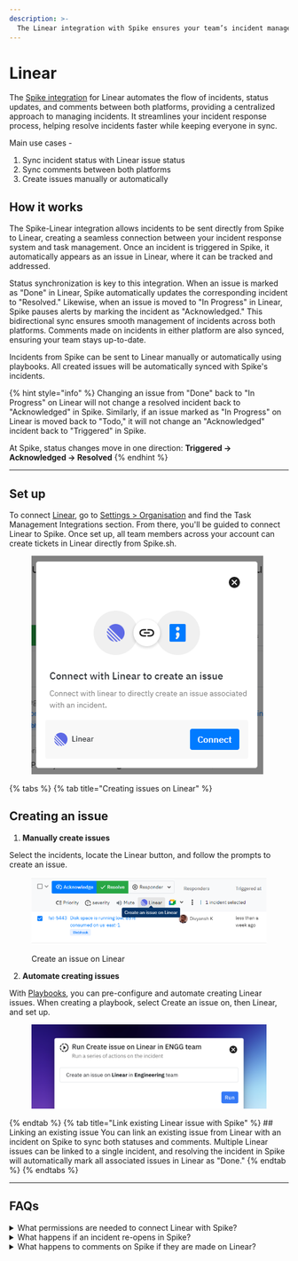 ```yaml
---
description: >-
  The Linear integration with Spike ensures your team’s incident management and task tracking are seamlessly connected.
---
```


# Linear
The [Spike integration](https://linear.app/integrations/spike) for Linear automates the flow of incidents, status updates, and comments between both platforms, providing a centralized approach to managing incidents. It streamlines your incident response process, helping resolve incidents faster while keeping everyone in sync.

Main use cases -

1. Sync incident status with Linear issue status
2. Sync comments between both platforms
3. Create issues manually or automatically

## How it works
The Spike-Linear integration allows incidents to be sent directly from Spike to Linear, creating a seamless connection between your incident response system and task management. Once an incident is triggered in Spike, it automatically appears as an issue in Linear, where it can be tracked and addressed.

Status synchronization is key to this integration. When an issue is marked as "Done" in Linear, Spike automatically updates the corresponding incident to "Resolved." Likewise, when an issue is moved to "In Progress" in Linear, Spike pauses alerts by marking the incident as "Acknowledged." This bidirectional sync ensures smooth management of incidents across both platforms. Comments made on incidents in either platform are also synced, ensuring your team stays up-to-date.

Incidents from Spike can be sent to Linear manually or automatically using playbooks. All created issues will be automatically synced with Spike's incidents.

{% hint style="info" %}
Changing an issue from "Done" back to "In Progress" on Linear will not change a resolved incident back to "Acknowledged" in Spike. Similarly, if an issue marked as "In Progress" on Linear is moved back to "Todo," it will not change an "Acknowledged" incident back to "Triggered" in Spike.

At Spike, status changes move in one direction:
**Triggered → Acknowledged → Resolved**
{% endhint %}

---


## Set up

To connect [Linear](https://linear.app), go to [Settings > Organisation](https://app.spike.sh/settings/general/organisation) and find the Task Management Integrations section. From there, you'll be guided to connect Linear to Spike. Once set up, all team members across your account can create tickets in Linear directly from Spike.sh.

<figure><img src="../../.gitbook/assets/image (2) (1) (2).png" alt=""><figcaption></figcaption></figure>

{% tabs %}
{% tab title="Creating issues on Linear" %}
  ## Creating an issue

  1. **Manually create issues**

  Select the incidents, locate the Linear button, and follow the prompts to create an issue.

  <figure><img src="../../.gitbook/assets/image (6).png" alt=""><figcaption><p>Create an issue on Linear</p></figcaption></figure>

  2. **Automate creating issues**

  With [Playbooks](playbooks/introduction-to-playbooks), you can pre-configure and automate creating Linear issues. When creating a playbook, select Create an issue on, then Linear, and set up. 


  <figure><img src="../../.gitbook/assets/task-management-integrations/Linear-playbooks-automation.png" alt=""><figcaption></figcaption></figure>
{% endtab %}
{% tab title="Link existing Linear issue with Spike" %}
  ## Linking an existing issue
  You can link an existing issue from Linear with an incident on Spike to sync both statuses and comments. Multiple Linear issues can be linked to a single incident, and resolving the incident in Spike will automatically mark all associated issues in Linear as "Done."
{% endtab %}
{% endtabs %}

---

## FAQs
<details> 
<summary>What permissions are needed to connect Linear with Spike?</summary>
You will need administrative access to connect Spike with Linear. Once connected, all team members in Spike will have access to create tickets in Linear from incidents in Spike.
</details>
<details> 
<summary>What happens if an incident re-opens in Spike?</summary>
If an incident in Spike is re-opened after being resolved, the corresponding issue in Linear will remain unchanged unless manually updated.
</details>
<details> 
<summary>What happens to comments on Spike if they are made on Linear?</summary>
When a comment is made on Linear, it appears in Spike as "Linear commented". Similarly, when someone comments on Spike, it appears in Linear as "Spike commented".
</details>